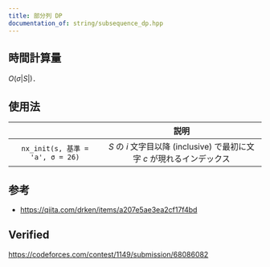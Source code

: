 ```yaml
---
title: 部分列 DP
documentation_of: string/subsequence_dp.hpp
---
```



## 時間計算量

$O(\sigma \lvert S \rvert)$．


## 使用法

||説明|
|:--:|:--:|
|`nx_init(s, 基準 = 'a', σ = 26)`|$S$ の $i$ 文字目以降 (inclusive) で最初に文字 $c$ が現れるインデックス|


## 参考

- https://qiita.com/drken/items/a207e5ae3ea2cf17f4bd


## Verified

https://codeforces.com/contest/1149/submission/68086082
